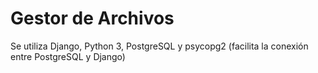 # Gestor de Archivos

Se utiliza Django, Python 3, PostgreSQL y psycopg2 (facilita la conexión entre PostgreSQL y Django)
